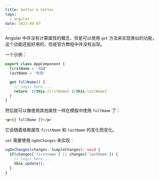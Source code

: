 ```yaml
---
title: Getter & Setter
tags:
  - angular
date: 2023-09-07
---
```


Angular 中并没有计算属性的概念，但是可以使用 `get` 方法来实现类似的功能，这个功能还挺好用的，但是官方教程中并没有出现。

一个示例：

```ts
export class AppComponent {
  firstName = '彻底'
  lastName = '失败'

  get fullName() {
    // logic here ...
    return `${this.firstName} ${this.lastName}`
  }
}
```

然后就可以像使用其他属性一样在模版中使用 `fullName` 了：

```html
<p>{{ fullName }}</p>
```

它会随着依赖属性 `firstName` 和 `lastName` 的变化而变化。

`set` 需要使用 `ngOnChanges` 来实现：

```ts
ngOnChanges(changes: SimpleChanges): void {
  if(changes['firstname'] || changes['lastName']) {
    // logic here ...
    this.update();
  }
}
```

